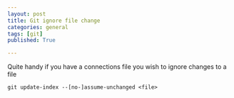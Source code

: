 ```yaml
---
layout: post
title: Git ignore file change
categories: general
tags: [git]
published: True

---
```


Quite handy if you have a connections file you wish to ignore changes to a file

`git update-index --[no-]assume-unchanged <file>`